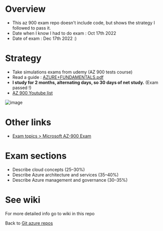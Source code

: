 # Overview

- This az 900 exam repo doesn't include code, but shows the strategy I followed to pass it.
- Date when I know I had to do exam : Oct 17th 2022
- Date of exam : Dec 17th 2022 :)

# Strategy

- Take simulations exams from udemy (AZ 900 tests course)
- Read a guide : [AZURE+FUNDAMENTALS.pdf](https://github.com/ulysesrico33/az-900-exam/files/10339054/AZURE%2BFUNDAMENTALS.pdf)
- **I study for 2 months, alternating days, so 30 days of net study.** (Exam passed !)
- [AZ 900 Youtube list](https://youtube.com/playlist?list=PLcE6iQkoRxhaLJHY1ZqQGtCdh8moyvzm1)

![image](https://user-images.githubusercontent.com/16261895/216748161-4cb4bcc8-781f-402a-9810-94f3f90a479a.png)

# Other links

- [Exam topics > Microsoft AZ-900 Exam](https://www.examtopics.com/exams/microsoft/az-900/)  

# Exam sections

- Describe cloud concepts (25–30%)
- Describe Azure architecture and services (35–40%)
- Describe Azure management and governance (30–35%)
   
   
# See wiki

For more detailed info go to wiki in this repo

Back to [Git azure repos](https://github.com/ulysesrico33/myAzureCertifications.git)
